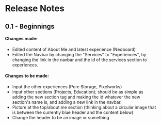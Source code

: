 # Release Notes
## 0.1 - Beginnings
#### Changes made:
- Edited content of About Me and latest experience (Neoboard)
- Edited the Navbar by changing the "Services" to "Experiences", by changing the link in the navbar and the id of the services section to experiences.

#### Changes to be made:
- Input the other experiences (Pure Storage, Pixelworks)
- Input other sections (Projects, Education); should be as simple as adding the new section tag and making the id whatever the new section's name is, and adding a new link in the navbar.
- Picture at the top/about me section (thinking about a circular image that is between the currently blue header and the content below)
- Change the header to be an image or something